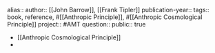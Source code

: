 alias::
author:: [[John Barrow]], [[Frank Tipler]] 
publication-year::
tags:: book, reference, #[[Anthropic Principle]], #[[Anthropic Cosmological Principle]]
project:: #AMT
question::
public:: true

- [[Anthropic Cosmological Principle]]
-